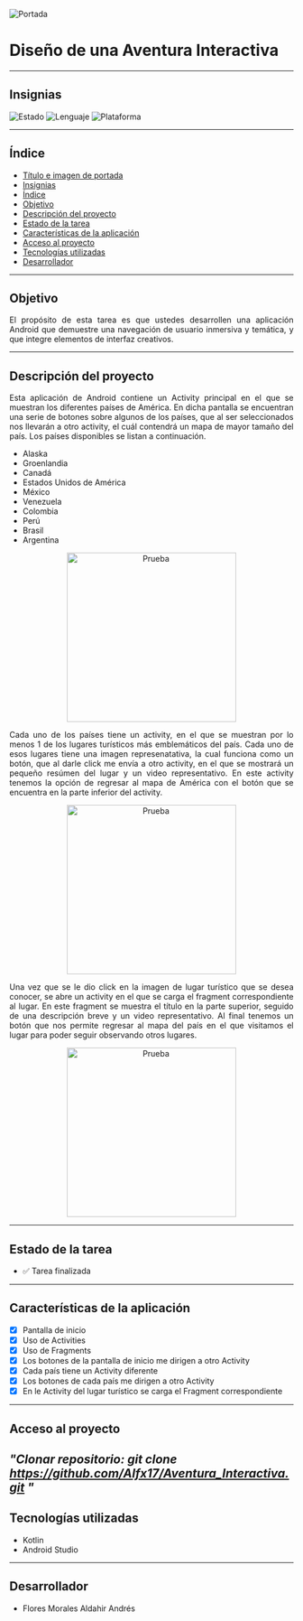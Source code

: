 ![Portada](fondo/tarea2.png)
# Diseño de una Aventura Interactiva


---

## Insignias
![Estado](https://img.shields.io/badge/Estado-Terminado-brightgreen)
![Lenguaje](https://img.shields.io/badge/Kotlin-✓-purple)
![Plataforma](https://img.shields.io/badge/Plataforma-Android-blue)

---

## Índice
- [Título e imagen de portada](#tarea-2--diseño-de-una-aventura-interactiva)
- [Insignias](#insignias)
- [Índice](#índice)
- [Objetivo](#objetivo)
- [Descripción del proyecto](#descripción-del-proyecto)
- [Estado de la tarea](#estado-de-la-tarea)
- [Características de la aplicación](#características-de-la-aplicación)
- [Acceso al proyecto](#acceso-al-proyecto)
- [Tecnologías utilizadas](#tecnologías-utilizadas)
- [Desarrollador](#-desarrollador)

---

## Objetivo
<p align="justify">El propósito de esta tarea es que ustedes desarrollen una aplicación Android que demuestre una navegación de usuario inmersiva y temática, y que integre elementos de interfaz creativos.</p>

---

## Descripción del proyecto
<p align="justify">Esta aplicación de Android contiene un Activity principal en el que se muestran los diferentes países de América. En dicha pantalla se encuentran una serie de botones sobre algunos de los países, que al ser seleccionados nos llevarán a otro activity, el cuál contendrá un mapa de mayor tamaño del país. Los países disponibles se listan a continuación.</p>
<ul>
  <li>Alaska</li>
  <li>Groenlandia</li>
  <li>Canadá</li>
  <li>Estados Unidos de América</li>
  <li>México</li>
  <li>Venezuela</li>
  <li>Colombia</li>
  <li>Perú</li>
  <li>Brasil</li>
  <li>Argentina</li>
  
</ul>
<p align="center">
  <img src="fondo/America.jpeg" alt="Prueba" width="300" />
</p>
<p align="justify">Cada uno de los países tiene un activity, en el que se muestran por lo menos 1 de los lugares turísticos más emblemáticos del país. Cada uno de esos lugares tiene una imagen represenatativa, la cual funciona como un botón, que al darle click me envía a otro activity, en el que se mostrará un pequeño resúmen del lugar y un video representativo. En este activity tenemos la opción de regresar al mapa de América con el botón que se encuentra en la parte inferior del activity.</p>

<p align="center">
  <img src="fondo/Mexico.jpeg" alt="Prueba" width="300" />
</p>

<p align="justify">Una vez que se le dio click en la imagen de lugar turístico que se desea conocer, se abre un activity en el que se carga el fragment correspondiente al lugar. En este fragment se muestra el título en la parte superior, seguido de una descripción breve y un video representativo. Al final tenemos un botón que nos permite regresar al mapa del país en el que visitamos el lugar para poder seguir observando otros lugares.  
</p>

<p align="center">
  <img src="fondo/Vallarta.jpeg" alt="Prueba" width="300" />
</p>

---

## Estado de la tarea
- ✅ Tarea finalizada

---

## Características de la aplicación 
- [x] Pantalla de inicio
- [x] Uso de Activities
- [x] Uso de Fragments
- [x] Los botones de la pantalla de inicio me dirigen a otro Activity
- [x] Cada país tiene un Activity diferente
- [x] Los botones de cada país me dirigen a otro Activity
- [x] En le Activity del lugar turístico se carga el Fragment correspondiente   

---

## Acceso al proyecto
*"Clonar repositorio: 
    git clone https://github.com/Alfx17/Aventura_Interactiva.git
"*
---

## Tecnologías utilizadas
- Kotlin
- Android Studio

---

## Desarrollador
- Flores Morales Aldahir Andrés
